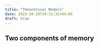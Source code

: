 ```yaml
---
title: "Theoretical Models"
date: 2023-10-20T19:31:31+04:00
draft: true
---
```


## Two components of memory


